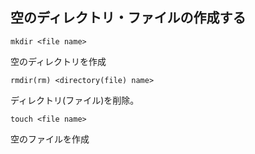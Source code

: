 ## 空のディレクトリ・ファイルの作成する

```
mkdir <file name>
```
空のディレクトリを作成

```
rmdir(rm) <directory(file) name>
```
ディレクトリ(ファイル)を削除。

```
touch <file name>
```
空のファイルを作成
